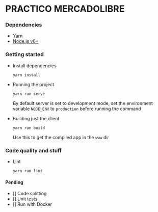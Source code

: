 # PRACTICO MERCADOLIBRE

### Dependencies

- [Yarn](https://yarnpkg.com)
- [Node.js v6+](https://nodejs.org)


### Getting started

- Install dependencies
    ```
    yarn install
    ```

- Running the project
    ```
    yarn run serve
    ```
    By default server is set to development mode, set the environment variable
    `NODE_ENV` to `production` before running the command

- Building just the client
    ```
    yarn run build
    ```
    Use this to get the compiled app in the `www` dir


### Code quality and stuff

- Lint
    ```
    yarn run lint
    ```


#### Pending
- [] Code splitting
- [] Unit tests
- [] Run with Docker
